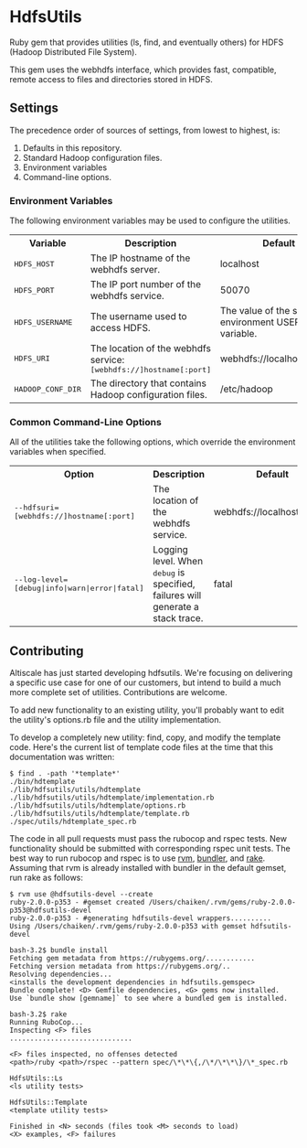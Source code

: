 # HdfsUtils

Ruby gem that provides utilities (ls, find, and eventually others) for
HDFS (Hadoop Distributed File System).

This gem uses the webhdfs interface, which provides fast, compatible,
remote access to files and directories stored in HDFS.

## Settings

The precedence order of sources of settings, from lowest to highest, is:

1. Defaults in this repository.
2. Standard Hadoop configuration files.
3. Environment variables
4. Command-line options.

### Environment Variables

The following environment variables may be used to configure the utilities.

<table>
  <tr>
    <th>Variable</th>
    <th>Description</th>
    <th>Default</th>
  </tr>
  <tr>
    <td><tt>HDFS_HOST</tt></td>
    <td>The IP hostname of the webhdfs server.</td>
    <td>localhost</td>
  </tr>
  <tr>
    <td><tt>HDFS_PORT</tt></td>
    <td>The IP port number of the webhdfs service.</td>
    <td>50070</td>
  </tr>
  <tr>
    <td><tt>HDFS_USERNAME<tt></td>
    <td>The username used to access HDFS.</td>
    <td>The value of the shell environment USER variable.</td>
  </tr>
  <tr>
    <td><tt>HDFS_URI</tt></td>
    <td>The location of the webhdfs service: <tt>[webhdfs://]hostname[:port]<tt></td>
    <td>webhdfs://localhost:50070</td>
  </tr>
  <tr>
    <td><tt>HADOOP_CONF_DIR</tt></td>
    <td>The directory that contains Hadoop configuration files.</td>
    <td>/etc/hadoop</td>
  </tr>
</table>

### Common Command-Line Options

All of the utilities take the following options, which override the environment variables when specified.

<table>
  <tr>
    <th>Option</th>
    <th>Description</th>
    <th>Default</th>
  </tr>
  <tr>
    <td><tt>--hdfsuri=[webhdfs://]hostname[:port]</tt></td>
    <td>The location of the webhdfs service.</td>
    <td>webhdfs://localhost:50070</td>
  </tr>
  <tr>
    <td><tt>--log-level=[debug|info|warn|error|fatal]</tt></td>
    <td>Logging level.  When <tt>debug</tt> is specified, failures will generate a stack trace.</td>
    <td>fatal</td>
  </tr>
</table>

## Contributing

Altiscale has just started developing hdfsutils.  We're focusing on delivering a specific use case for one of our customers, but intend to build a much more complete set of utilities.  Contributions are welcome.

To add new functionality to an existing utility, you'll probably want to edit the utility's options.rb file and the utility implementation.

To develop a completely new utility: find, copy, and modify the template code.  Here's the current list of template code files at the time that this documentation was written:
```
$ find . -path '*template*'
./bin/hdtemplate
./lib/hdfsutils/utils/hdtemplate
./lib/hdfsutils/utils/hdtemplate/implementation.rb
./lib/hdfsutils/utils/hdtemplate/options.rb
./lib/hdfsutils/utils/hdtemplate/template.rb
./spec/utils/hdtemplate_spec.rb
```

The code in all pull requests must pass the rubocop and rspec tests.  New functionality should be submitted with corresponding rspec unit tests.  The best way to run rubocop and rspec is to use [rvm](http://rvm.io/), [bundler](http://bundler.io), and [rake](https://rubygems.org/gems/rake).  Assuming that rvm is already installed with bundler in the default gemset, run rake as follows:
```
$ rvm use @hdfsutils-devel --create
ruby-2.0.0-p353 - #gemset created /Users/chaiken/.rvm/gems/ruby-2.0.0-p353@hdfsutils-devel
ruby-2.0.0-p353 - #generating hdfsutils-devel wrappers..........
Using /Users/chaiken/.rvm/gems/ruby-2.0.0-p353 with gemset hdfsutils-devel
```
```
bash-3.2$ bundle install
Fetching gem metadata from https://rubygems.org/............
Fetching version metadata from https://rubygems.org/..
Resolving dependencies...
<installs the development dependencies in hdfsutils.gemspec>
Bundle complete! <D> Gemfile dependencies, <G> gems now installed.
Use `bundle show [gemname]` to see where a bundled gem is installed.
```
```
bash-3.2$ rake
Running RuboCop...
Inspecting <F> files
..............................

<F> files inspected, no offenses detected
<path>/ruby <path>/rspec --pattern spec/\*\*\{,/\*/\*\*\}/\*_spec.rb

HdfsUtils::Ls
<ls utility tests>

HdfsUtils::Template
<template utility tests>

Finished in <N> seconds (files took <M> seconds to load)
<X> examples, <F> failures
```
